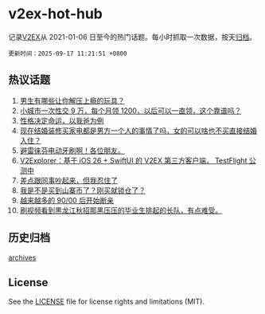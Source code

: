 # v2ex-hot-hub

 记录[V2EX](https://www.v2ex.com/)从 2021-01-06 日至今的热门话题。每小时抓取一次数据，按天[归档](archives)。

`更新时间：2025-09-17 11:21:51 +0800`

## 热议话题

1. [男生有哪些让你解压上瘾的玩具？](https://www.v2ex.com/t/1159587)
1. [小城市一次性交 9 万，每个月领 1200，以后可以一直领，这个靠谱吗？](https://www.v2ex.com/t/1159752)
1. [性格决定命运，以我爸为例](https://www.v2ex.com/t/1159583)
1. [现在结婚装修买家电都是男方一个人的事情了吗，女的可以啥也不买直接结婚入住？](https://www.v2ex.com/t/1159806)
1. [避雷徕芬电动牙刷啊！各位朋友。](https://www.v2ex.com/t/1159805)
1. [V2Explorer：基于 iOS 26 + SwiftUI 的 V2EX 第三方客户端， TestFlight 公测中](https://www.v2ex.com/t/1159571)
1. [差点跟同事吵起来，但我忍住了](https://www.v2ex.com/t/1159649)
1. [我是不是买到山寨币了？刚买就锁仓了？](https://www.v2ex.com/t/1159598)
1. [越来越多的 90/00 后开始断亲](https://www.v2ex.com/t/1159817)
1. [刷视频看到黑龙江秋招那黑压压的毕业生排起的长队，有点难受。](https://www.v2ex.com/t/1159808)

## 历史归档

[archives](archives)

## License

See the [LICENSE](LICENSE) file for license rights and limitations (MIT).
